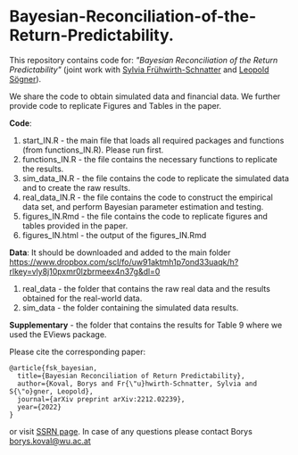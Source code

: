 # Bayesian-Reconciliation-of-the-Return-Predictability.

This repository contains code for: *"Bayesian Reconciliation of the Return Predictability"* (joint work with [Sylvia Frühwirth-Schnatter](https://statmath.wu.ac.at/~fruehwirth/) and [Leopold Sögner](https://myservice.ihs.ac.at/soegner/)).

We share the code to obtain simulated data and financial data. We further provide code to replicate Figures and Tables in the paper.

**Code**:
1) start_IN.R - the main file that loads all required packages and functions (from functions_IN.R). Please run first.
2) functions_IN.R - the file contains the necessary functions to replicate the results.
3) sim_data_IN.R - the file contains the code to replicate the simulated data and to create the raw results.
4) real_data_IN.R - the file contains the code to construct the empirical data set, and perform Bayesian parameter estimation and testing.
5) figures_IN.Rmd - the file contains the code to replicate figures and tables provided in the paper.
6) figures_IN.html - the output of the figures_IN.Rmd

**Data**:
It should be downloaded and added to the main folder
https://www.dropbox.com/scl/fo/uw91aktmh1p7ond33uaqk/h?rlkey=vly8j10pxmr0lzbrmeex4n37g&dl=0
1) real_data - the folder that contains the raw real data and the results obtained for the real-world data.
2) sim_data - the folder containing the simulated data results.

**Supplementary** - the folder that contains the results for Table 9 where we used the EViews package.

Please cite the corresponding paper:
```
@article{fsk_bayesian,
  title={Bayesian Reconciliation of Return Predictability},
  author={Koval, Borys and Fr{\"u}hwirth-Schnatter, Sylvia and S{\"o}gner, Leopold},
  journal={arXiv preprint arXiv:2212.02239},
  year={2022}
}
```
or visit [SSRN page](https://papers.ssrn.com/sol3/papers.cfm?abstract_id=4288973). In case of any questions please contact Borys [borys.koval@wu.ac.at](mailto:borys.koval@wu.ac.at)
